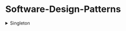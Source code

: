 # Software-Design-Patterns

<details>
  <summary>Singleton</summary>
  
- Definition
  - A software design pattern that restricts the instantiation of a class to a singular instance.
- Uses Cases
  -  Logging is a common real-world use case for singletons, because all objects that wish to log messages require a uniform point of access and conceptually write to a single source.
  -  Configuration Manager where it becomes a single place to access application-wide settings.
  -  Database Connection Pool is a singular manager that corrdinates database connections.
- Pros
  - The pattern is useful when exactly one object is needed to coordinate actions across a system.
  - Allows class to ensure only one instance, have easy global access to the instance, and control instantiation like hiding a constructor.
  - Saves memory and resources due to only having one instance of the class.
  - The Singleton class is only created when it is needed thus reducing resource usage.
- Cons
  -  Due to the global point access nature of the Singleton class, other classes can become too dependent on the Singleton thus making the system harder to refactor and scale.
  -  Violates the Single Responsibility Principle (SRP) becasue the Singleton controls both the instance creation and its functions/behaviors.
  -  If a different class and function changes the state of the Singleton, other classes that rely on the Singleton may change.
  -  Future design decisions will be effect due to the private constructor. This makes the Singleton impossible to inherit and polymorth from thus harder to scale and adapt to different contexts of the code base.
- How to Implement
  - Implementations of the singleton pattern ensure that only one instance of the singleton class ever exists and typically provide global access to that instance.
  - Declaring all constructors of the class to be private, which prevents it from being instantiated by other objects
  - Providing a static method that returns a reference to the instance
  - The instance is usually stored as a private static variable; the instance is created when the variable is initialized, at some point before when the static method is first called
  - [Code](https://github.com/BrianDang03/Software-Design-Patterns/blob/main/Design-Pattern-Code/SingletonCode.md)
- Work Cited
  1. https://en.wikipedia.org/wiki/Singleton_pattern
  2. ChatGPT
 
</details>
